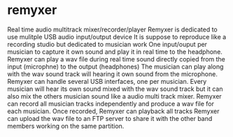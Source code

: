 # remyxer
Real time audio multitrack mixer/recorder/player
Remyxer is dedicated to use mulitple USB audio input/output device
It is suppose to reproduce like a recording studio but dedicated to musician work
One input/ouput per musician to capture it own sound and play it in real time to the headphone.
Remyxer can play a wav file during real time sound directly copied from the input (microphne) to the output (headphones)
The musician can play along with the wav sound track will hearing it own sound from the microphone.
Remyxer can handle several USB interfaces, one per musician.
Every musician will hear its own sound mixed with the wav sound track but it can also mix the others musician sound like a audio multi track mixer.
Remyxer can record all musician tracks independently and produce a wav file for each musician.
Once recorded, Remyxer can playback all tracks
Remyxer can upload the wav file to an FTP server to share it with the other band members working on the same partition. 
